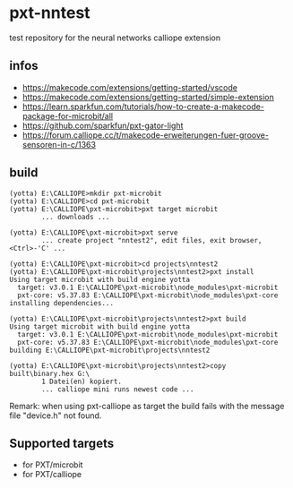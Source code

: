 # pxt-nntest
test repository for the neural networks calliope extension

## infos

* https://makecode.com/extensions/getting-started/vscode
* https://makecode.com/extensions/getting-started/simple-extension
* https://learn.sparkfun.com/tutorials/how-to-create-a-makecode-package-for-microbit/all
* https://github.com/sparkfun/pxt-gator-light
* https://forum.calliope.cc/t/makecode-erweiterungen-fuer-groove-sensoren-in-c/1363

## build

```
(yotta) E:\CALLIOPE>mkdir pxt-microbit
(yotta) E:\CALLIOPE>cd pxt-microbit
(yotta) E:\CALLIOPE\pxt-microbit>pxt target microbit
        ... downloads ...

(yotta) E:\CALLIOPE\pxt-microbit>pxt serve
        ... create project "nntest2", edit files, exit browser, <Ctrl>-'C' ...

(yotta) E:\CALLIOPE\pxt-microbit>cd projects\nntest2
(yotta) E:\CALLIOPE\pxt-microbit\projects\nntest2>pxt install
Using target microbit with build engine yotta
  target: v3.0.1 E:\CALLIOPE\pxt-microbit\node_modules\pxt-microbit
  pxt-core: v5.37.83 E:\CALLIOPE\pxt-microbit\node_modules\pxt-core
installing dependencies...

(yotta) E:\CALLIOPE\pxt-microbit\projects\nntest2>pxt build
Using target microbit with build engine yotta
  target: v3.0.1 E:\CALLIOPE\pxt-microbit\node_modules\pxt-microbit
  pxt-core: v5.37.83 E:\CALLIOPE\pxt-microbit\node_modules\pxt-core
building E:\CALLIOPE\pxt-microbit\projects\nntest2

(yotta) E:\CALLIOPE\pxt-microbit\projects\nntest2>copy built\binary.hex G:\
        1 Datei(en) kopiert.
        ... calliope mini runs newest code ...
```

Remark: when using pxt-calliope as target the build fails with the message file "device.h" not found.


## Supported targets

* for PXT/microbit
* for PXT/calliope
